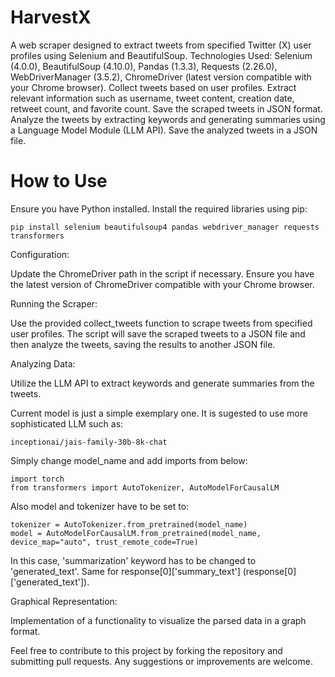 # HarvestX

A web scraper designed to extract tweets from specified Twitter (X) user profiles using Selenium and BeautifulSoup. Technologies Used: Selenium (4.0.0), BeautifulSoup (4.10.0), Pandas (1.3.3), Requests (2.26.0), WebDriverManager (3.5.2), ChromeDriver (latest version compatible with your Chrome browser). Collect tweets based on user profiles. Extract relevant information such as username, tweet content, creation date, retweet count, and favorite count. Save the scraped tweets in JSON format. Analyze the tweets by extracting keywords and generating summaries using a Language Model Module (LLM API). Save the analyzed tweets in a JSON file.

# How to Use

Ensure you have Python installed.
Install the required libraries using pip:
```
pip install selenium beautifulsoup4 pandas webdriver_manager requests transformers
```
Configuration:

Update the ChromeDriver path in the script if necessary.
Ensure you have the latest version of ChromeDriver compatible with your Chrome browser.

Running the Scraper:

Use the provided collect_tweets function to scrape tweets from specified user profiles.
The script will save the scraped tweets to a JSON file and then analyze the tweets, saving the results to another JSON file.

Analyzing Data:

Utilize the LLM API to extract keywords and generate summaries from the tweets.

Current model is just a simple exemplary one. It is sugested to use more sophisticated LLM such as:
```
inceptionai/jais-family-30b-8k-chat
```
Simply change model_name and add imports from below:

```
import torch
from transformers import AutoTokenizer, AutoModelForCausalLM
```
Also model and tokenizer have to be set to:

```
tokenizer = AutoTokenizer.from_pretrained(model_name)
model = AutoModelForCausalLM.from_pretrained(model_name, device_map="auto", trust_remote_code=True)
```
In this case, 'summarization' keyword has to be changed to 'generated_text'. Same for response[0]['summary_text'] (response[0]['generated_text']).

Graphical Representation: 

Implementation of a functionality to visualize the parsed data in a graph format.


Feel free to contribute to this project by forking the repository and submitting pull requests. Any suggestions or improvements are welcome.

